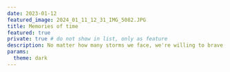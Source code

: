 ```yaml
---
date: 2023-01-12
featured_image: 2024_01_11_12_31_IMG_5082.JPG
title: Memories of time
featured: true
private: true # do not show in list, only as feature
description: No matter how many storms we face, we're willing to brave them, because of our undying gaze for each other.
params:
  theme: dark
---
```

